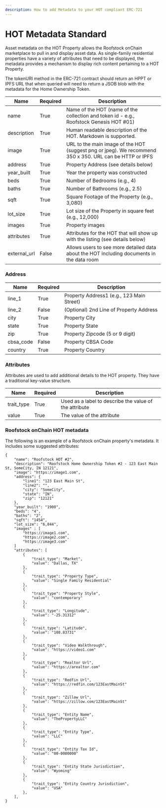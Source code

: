 ```yaml
---
description: How to add Metadata to your HOT compliant ERC-721
---
```


# HOT Metadata Standard

Asset metadata on the HOT Property allows the Roofstock onChain marketplace to pull in and display asset data. As single-family residential properties have a variety of attributes that need to be displayed, the metadata provides a mechanism to display rich content pertaining to a HOT Property.

The tokenURI method in the ERC-721 contract should return an HPPT or IPFS URL that when queried will need to return a JSOB blob with the metadata for the Home Ownership Token.

| Name          | Required | Description                                                                                             |
| ------------- | -------- | ------------------------------------------------------------------------------------------------------- |
| name          | True     | Name of the HOT (name of the collection and token id - e.g., Roofstock Genesis HOT #01)                 |
| description   | True     | Human readable description of the HOT. Markdown is supported.                                           |
| image         | True     | URL to the main image of the HOT (suggest png or jpeg). We recommend 350 x 350. URL can be HTTP or IPFS |
| address       | True     | Property Address (see details below)                                                                    |
| year\_built   | True     | Year the property was constructed                                                                       |
| beds          | True     | Number of Bedrooms (e.g., 4)                                                                            |
| baths         | True     | Number of Bathrooms (e.g., 2.5)                                                                         |
| sqft          | True     | Square Footage of the Property (e.g., 3,080)                                                            |
| lot\_size     | True     | Lot size of the Property in square feet (e.g., 12,000)                                                  |
| images        | True     | Property images                                                                                         |
| attributes    | True     | Attributes for the HOT that will show up with the listing (see details below)                           |
| external\_url | False    | Allows users to see more detailed data about the HOT including documents in the data room               |

### Address

| Name       | Required | Description                               |
| ---------- | -------- | ----------------------------------------- |
| line\_1    | True     | Property Address1 (e.g., 123 Main Street) |
| line\_2    | False    | (Optional) 2nd Line of Property Address   |
| city       | True     | Property City                             |
| state      | True     | Property State                            |
| zip        | True     | Property Zipcode (5 or 9 digit)           |
| cbsa\_code | False    | Property CBSA Code                        |
| country    | True     | Property Country                          |

### Attributes

Attributes are used to add additional details to the HOT property. They have a traditional key-value structure.

| Name        | Required | Description                                            |
| ----------- | -------- | ------------------------------------------------------ |
| trait\_type | True     | Used as a label to describe the value of the attribute |
| value       | True     | The value of the attribute                             |

### Roofstock onChain HOT metadata

The following is an example of a Roofstock onChain property's metadata. It includes some suggested attributes:

```
{
    "name": "Roofstock HOT #2",
    "description": "Roofstock Home Ownership Token #2 - 123 East Main St, SomeCity, IN 12121",
    "image": "https://image1.com",
    "address": {
        "line1": "123 East Main St",
        "line2": "",
        "city": "SomeCity",
        "state": "IN",
        "zip": "12121"
    },
    "year_built": "1900",
    "beds": "4",
    "baths": "2",
    "sqft": "1454",
    "lot_size": "6,844",
    "images" : [
        "https://image1.com",
        "https://image2.com",
        "https://image3.com"
    ]
    "attributes": [
        {
            "trait_type": "Market",
            "value": "Dallas, TX"
        },
        {
            "trait_type": "Property Type",
            "value": "Single Family Residential"
        },
        {
            "trait_type": "Property Style",
            "value": "contemporary"
        },
        {
            "trait_type": "Longitude",
            "value": "-25.31312"
        },
        {
            "trait_type": "Latitude",
            "value": "108.83731"
        },
        {
            "trait_type": "Video Walkthrough",
            "value": "https://video1.com"
        },
        {
            "trait_type": "Realtor Url",
            "value": "https://arealtor.com"
        },
        {
            "trait_type": "Redfin Url",
            "value": "https://redfin.com/123EastMainSt"
        },
        {
            "trait_type": "Zillow Url",
            "value": "https://zillow.com/123EastMainSt"
        },
        {
            "trait_type": "Entity Name",
            "value": "ThePropertyLLC"
        },
        {
            "trait_type": "Entity Type",
            "value": "LLC"
        },
        {
            "trait_type": "Entity Tax Id",
            "value": "00-0000000"
        },
        {
            "trait_type": "Entity State Jurisdiction",
            "value": "Wyoming"
        },
        {
            "trait_type": "Entity Country Jurisdiction",
            "value": "USA"
        },
    ],
}
```
